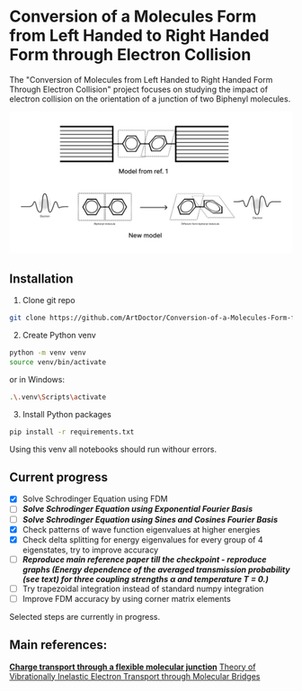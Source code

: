 # Conversion of a Molecules Form from Left Handed to Right Handed Form through Electron Collision
The "Conversion of Molecules from Left Handed to Right Handed Form Through Electron Collision" project focuses on studying the impact of electron collision on the orientation of a junction of two Biphenyl molecules.

<img src="resources/pic1.png" alt="Biphenyl moleciles" width="800">

## Installation  
1. Clone git repo
```sh
git clone https://github.com/ArtDoctor/Conversion-of-a-Molecules-Form-from-Left-Handed-to-Right-Handed-through-Electron-Collision/tree/main
```
2. Create Python venv
```sh
python -m venv venv
source venv/bin/activate
```
or in Windows:
```sh
.\.venv\Scripts\activate
```
3. Install Python packages
```sh
pip install -r requirements.txt
```
Using this venv all notebooks should run withour errors.



## Current progress  
- [x] Solve Schrodinger Equation using FDM
- [ ] ***Solve Schrodinger Equation using Exponential Fourier Basis***
- [ ] ***Solve Schrodinger Equation using Sines and Cosines Fourier Basis***
- [x] Check patterns of wave function eigenvalues at higher energies
- [x] Check delta splitting for energy eigenvalues for every group of 4 eigenstates, try to improve accuracy
- [ ] ***Reproduce main reference paper till the checkpoint - reproduce graphs (Energy dependence of the averaged transmission probability (see text) for three coupling strengths α and temperature T = 0.)***
- [ ] Try trapezoidal integration instead of standard numpy integration
- [ ] Improve FDM accuracy by using corner matrix elements  

Selected steps are currently in progress.

## Main references:  
<a href="https://arxiv.org/abs/cond-mat/0411064"><strong>Charge transport through a flexible molecular junction</strong></a>
<a href="https://arxiv.org/abs/cond-mat/0312080">Theory of Vibrationally Inelastic Electron Transport through Molecular Bridges</strong></a>

